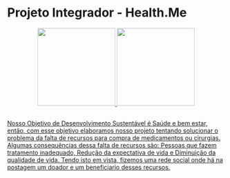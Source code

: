 #  Projeto Integrador - Health.Me
  
  <div align="center">
    <a href="https://brazil.generation.org">
    <img height="180em" src="https://media.discordapp.net/attachments/993651741293805629/1013149766835777757/8010b1b6-32bc-4dd4-bc11-a4a607c9974c.png"/>
    <img height="180em" src="https://cdn.discordapp.com/attachments/1006906908415901808/1034078103439417344/Health.me__1_-removebg-preview.png"/>
  </div>

##

Nosso Objetivo de Desenvolvimento Sustentável é Saúde e bem estar, então, com esse objetivo elaboramos nosso projeto tentando solucionar o problema da falta de recursos para compra de medicamentos ou cirurgias. Algumas consequências dessa falta de recursos são: Pessoas que fazem tratamento inadequado, Redução da expectativa de vida e Diminuição da qualidade de vida.
Tendo isto em vista, fizemos uma rede social onde há na postagem um doador e um beneficiario desses recursos. 

  
 
 
  
  
